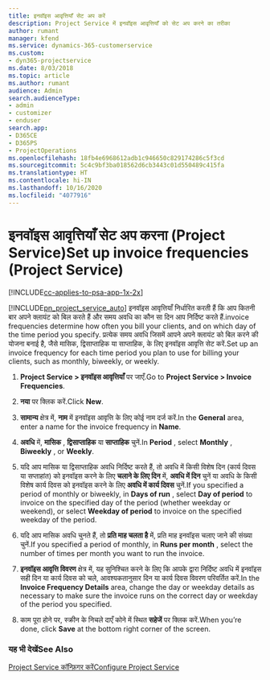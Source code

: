```yaml
---
title: इनवॉइस आवृत्तियाँ सेट अप करें
description: Project Service में इनवॉइस आवृत्तियाँ को सेट अप करने का तरीका
author: rumant
manager: kfend
ms.service: dynamics-365-customerservice
ms.custom:
- dyn365-projectservice
ms.date: 8/03/2018
ms.topic: article
ms.author: rumant
audience: Admin
search.audienceType:
- admin
- customizer
- enduser
search.app:
- D365CE
- D365PS
- ProjectOperations
ms.openlocfilehash: 18fb4e6968612adb1c946650c829174286c5f3cd
ms.sourcegitcommit: 5c4c9bf3ba018562d6cb3443c01d550489c415fa
ms.translationtype: HT
ms.contentlocale: hi-IN
ms.lasthandoff: 10/16/2020
ms.locfileid: "4077916"
---
```

# <a name="set-up-invoice-frequencies-project-service"></a><span data-ttu-id="824ab-103">इनवॉइस आवृत्तियाँ सेट अप करना (Project Service)</span><span class="sxs-lookup"><span data-stu-id="824ab-103">Set up invoice frequencies (Project Service)</span></span>

[!INCLUDE[cc-applies-to-psa-app-1x-2x](../includes/cc-applies-to-psa-app-1x-2x.md)]

[!INCLUDE[pn_project_service_auto](../includes/pn-project-service-auto.md)] <span data-ttu-id="824ab-104">इनवॉइस आवृत्तियाँ निर्धारित करती हैं कि आप कितनी बार अपने क्लायंट को बिल करते हैं और समय अवधि का कौन सा दिन आप निर्दिष्ट करते हैं.</span><span class="sxs-lookup"><span data-stu-id="824ab-104">invoice frequencies determine how often you bill your clients, and on which day of the time period you specify.</span></span> <span data-ttu-id="824ab-105">प्रत्येक समय अवधि जिसमें आपने अपने क्लायंट को बिल करने की योजना बनाई है, जैसे मासिक, द्विसाप्ताहिक या साप्ताहिक, के लिए इनवॉइस आवृत्ति सेट करें.</span><span class="sxs-lookup"><span data-stu-id="824ab-105">Set up an invoice frequency for each time period you plan to use for billing your clients, such as monthly, biweekly, or weekly.</span></span>  
  
1.  <span data-ttu-id="824ab-106">**Project Service > इनवॉइस आवृत्तियाँ** पर जाएँ.</span><span class="sxs-lookup"><span data-stu-id="824ab-106">Go to **Project Service > Invoice Frequencies**.</span></span>  
  
2.  <span data-ttu-id="824ab-107">**नया** पर क्लिक करें.</span><span class="sxs-lookup"><span data-stu-id="824ab-107">Click **New**.</span></span>  
  
3.  <span data-ttu-id="824ab-108">**सामान्य** क्षेत्र में, **नाम** में इनवॉइस आवृत्ति के लिए कोई नाम दर्ज करें.</span><span class="sxs-lookup"><span data-stu-id="824ab-108">In the **General** area, enter a name for the invoice frequency in **Name**.</span></span>  
  
4.  <span data-ttu-id="824ab-109">**अवधि** में, **मासिक** , **द्विसाप्ताहिक** या **साप्ताहिक** चुनें.</span><span class="sxs-lookup"><span data-stu-id="824ab-109">In **Period** , select **Monthly** , **Biweekly** , or **Weekly**.</span></span>  
  
5.  <span data-ttu-id="824ab-110">यदि आप मासिक या द्विसाप्ताहिक अवधि निर्दिष्ट करते हैं, तो अवधि में किसी विशेष दिन (कार्य दिवस या सप्ताहांत) को इनवॉइस करने के लिए **चलाने के लिए दिन** में, **अवधि में दिन** चुनें या अवधि के किसी विशेष कार्य दिवस को इनवॉइस करने के लिए **अवधि में कार्य दिवस** चुनें.</span><span class="sxs-lookup"><span data-stu-id="824ab-110">If you specified a period of monthly or biweekly, in **Days of run** , select **Day of period** to invoice on the specified day of the period (whether weekday or weekend), or select **Weekday of period** to invoice on the specified weekday of the period.</span></span>  
  
6.  <span data-ttu-id="824ab-111">यदि आप मासिक अवधि चुनते हैं, तो **प्रति माह चलता है** में, प्रति माह इनवॉइस चलाए जाने की संख्या चुनें.</span><span class="sxs-lookup"><span data-stu-id="824ab-111">If you specified a period of monthly, in **Runs per month** , select the number of times per month you want to run the invoice.</span></span>  
  
7.  <span data-ttu-id="824ab-112">**इनवॉइस आवृत्ति विवरण** क्षेत्र में, यह सुनिश्चित करने के लिए कि आपके द्वारा निर्दिष्ट अवधि में इनवॉइस सही दिन या कार्य दिवस को चले, आवश्यकतानुसार दिन या कार्य दिवस विवरण परिवर्तित करें.</span><span class="sxs-lookup"><span data-stu-id="824ab-112">In the **Invoice Frequency Details** area, change the day or weekday details as necessary to make sure the invoice runs on the correct day or weekday of the period you specified.</span></span>  
  
8.  <span data-ttu-id="824ab-113">काम पूरा होने पर, स्‍क्रीन के निचले दाएँ कोने में स्थित **सहेजें** पर क्लिक करें.</span><span class="sxs-lookup"><span data-stu-id="824ab-113">When you’re done, click **Save** at the bottom right corner of the screen.</span></span>  
  
### <a name="see-also"></a><span data-ttu-id="824ab-114">यह भी देखें</span><span class="sxs-lookup"><span data-stu-id="824ab-114">See Also</span></span>  
 [<span data-ttu-id="824ab-115">Project Service कॉन्फ़िगर करें</span><span class="sxs-lookup"><span data-stu-id="824ab-115">Configure Project Service</span></span>](../psa/configure.md)
